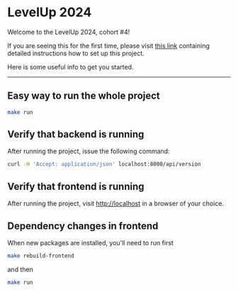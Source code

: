 # LevelUp 2024

Welcome to the LevelUp 2024, cohort #4!

If you are seeing this for the first time, please visit [this link](https://supreme-gold-b6b.notion.site/Setting-up-Docker-e095fa4f176d4435919ef1c82f80e03e) containing detailed instructions how to set up this project.

Here is some useful info to get you started.

---

## Easy way to run the whole project

```bash
make run
```

## Verify that backend is running

After running the project, issue the following command:

```bash
curl -H 'Accept: application/json' localhost:8000/api/version
```

## Verify that frontend is running

After running the project, visit [http://localhost](http://localhost) in a browser of your choice.

## Dependency changes in frontend

When new packages are installed, you'll need to run first 

```bash
make rebuild-frontend
```
and then

```bash
make run
```